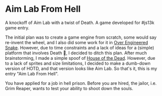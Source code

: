 # Aim Lab From Hell

A knockoff of Aim Lab with a twist of Death. A game developed for #js13k game entry.

The initial plan was to create a game engine from scratch, some would say re-invent the wheel, and I also did some work for it in [Over Engineered Snake](https://github.com/rational-kunal/over-engineered-snake). However, due to time constraints and a lack of ideas for a (simple) platform that involves Death 👻, I decided to ditch this plan.
After much brainstorming, I made a simple spoof of [House of the Dead](https://www.youtube.com/watch?v=rr8r_x5LPBc). However, due to a lack of sprites and size limitations, I decided to make a dumb-down version of HOTD, and that version looks like Aim Lab. So that's it, this is my entry "Aim Lab From Hell".

You have applied for a job in hell prison. Before you are hired, the jailor, i.e. Grim Reaper, wants to test your ability to shoot down the souls.
